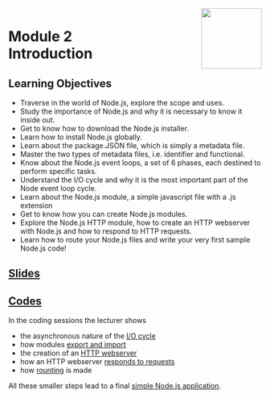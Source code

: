<a href="../">
  <img src="/img/Secure_Full_Stack_MEAN_Developer_logo.png" width="120" align="right">
</a>

# Module 2 <br> Introduction

## Learning Objectives
- Traverse in the world of Node.js, explore the scope and uses.
- Study the importance of Node.js and why it is necessary to know it inside out.
- Get to know how to download the Node.js installer.
- Learn how to install Node.js globally.
- Learn about the package.JSON file, which is simply a metadata file.
- Master the two types of metadata files, i.e. identifier and functional.
- Know about the Node.js event loops, a set of 6 phases, each destined to perform specific tasks.
- Understand the I/O cycle and why it is the most important part of the Node event loop cycle.
- Learn about the Node.js module, a simple javascript file with a .js extension
- Get to know how you can create Node.js modules.
- Explore the Node.js HTTP module, how to create an HTTP webserver with Node.js and how to respond to HTTP requests.
- Learn how to route your Node.js files and write your very first sample Node.js code!

## [Slides](./Slides/README.md)

## [Codes](./Codes)

In the coding sessions the lecturer shows
- the asynchronous nature of the [I/O cycle](./Codes/IO%20Cycle/iocycle.js)
- how modules [export and import](./Codes/Modules)
- the creation of an [HTTP webserver](./Codes/Creating%20HTTP%20Webserver/app.js)
- how an HTTP webserver [responds to requests](./Codes/Responding%20to%20HTTP%20Requests)
- how [rounting](./Codes/Routing/app.js) is made 

All these smaller steps lead to a final [simple Node.js application](./Codes/Simple%20Node%20App). 
